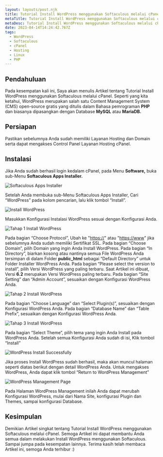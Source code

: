 ```yaml
---
layout: layouts/post.njk
title: Tutorial Install WordPress menggunakan Softaculous melalui cPanel
metaTitle: Tutorial Install WordPress menggunakan Softaculous melalui cPanel
metaDesc: Tutorial Install WordPress menggunakan Softaculous melalui cPanel
date: 2023-04-14T14:24:42.767Z
tags:
  - WordPress
  - Softaculous
  - cPanel
  - Hosting
  - Linux
  - PHP
---
```

## Pendahuluan

Pada kesempatan kali ini, Saya akan menulis Artikel tentang Tutorial Install WordPress menggunakan Softaculous melalui cPanel. Seperti yang kita ketahui, WordPress merupakan salah satu Content Management System (CMS) open-source gratis yang ditulis dalam Bahasa pemrograman **PHP** dan biasanya dipasangkan dengan Database **MySQL** atau **MariaDB.**

## Persiapan

Pastikan sebelumnya Anda sudah memiliki Layanan Hosting dan Domain serta dapat mengakses Control Panel Layanan Hosting cPanel.

## Instalasi

Jika Anda sudah berhasil login kedalam cPanel, pada Menu **Software,** buka sub-Menu **Softaculous Apps Installer.** 

![Softaculous Apps Installer](/images/softaculous-apps-installer.png "Softaculous Apps Installer")

Setelah Anda membuka sub-Menu Softaculous Apps Installer, Cari “WordPress” pada kolom pencarian, lalu klik tombol “Install”.

![Install WordPress](/images/install-wordpress.png "Install WordPress")

Masukkan Konfigurasi Instalasi WordPress sesuai dengan Konfigurasi Anda.

![Tahap 1 Install WordPress](/images/tahap-install-wordpress-1.png "Tahap 1 Install WordPress")

Pada bagian “Choose Protocol”, Ubah ke "<https://>" atau "<https://www>" jika sebelumnya Anda sudah memiliki Sertifikat SSL.
Pada bagian “Choose Domain”, pilih Domain yang ingin Anda Install WordPress.
Pada bagian “In Directory”, biarkan kosong atau nantinya semua File WordPress Anda tersimpan di dalam Folder **public_html** sebagai “Default Directory” untuk Folder Installer WordPress Anda.
Pada bagian “Please select the version to install”, pilih Versi WordPress yang paling terbaru. Saat Artikel ini dibuat, Versi **6.2** merupakan Versi WordPress paling terbaru.
Pada bagian “Site Setting” dan “Admin Account”, sesuaikan dengan Konfigurasi WordPress Anda.

![Tahap 2 Install WordPress](/images/tahap-install-wordpress-2.png "Tahap 2 Install WordPress")

Pada bagian “Choose Language” dan “Select Plugin(s)”, sesuaikan dengan Konfigurasi WordPress Anda.
Pada bagian “Database Name” dan “Table Prefix”, sesuaikan dengan Konfigurasi WordPress Anda.

![Tahap 3 Install WordPress](/images/tahap-install-wordpress-3.png "Tahap 3 Install WordPress")

Pada bagian “Select Theme”, pilih tema yang ingin Anda Install pada WordPress Anda. Setelah semua Konfigurasi Anda sudah di isi, Klik tombol “Install”

![WordPress Install Successfully](/images/wordpress-install-successfully.png "WordPress Install Successfully")

Jika proses Install WordPress sudah berhasil, maka akan muncul halaman seperti diatas berikut dengan detail WordPress Anda. Untuk mengakses WordPress, Anda dapat klik tombol “Return to WordPress Management”

![WordPress Management Page](/images/wordpress-management-page.png "WordPress Management Page")

Pada Halaman WordPress Management inilah Anda dapat merubah Konfigurasi WordPress, mulai dari Nama Site, konfigurasi Plugin dan Themes, sampai konfigurasi Database.

## Kesimpulan

Demikian Artikel singkat tentang Tutorial Install WordPress menggunakan Softaculous melalui cPanel. Semoga Artikel ini dapat membantu Anda semua dalam melakukan Install WordPress menggunakan Softaculous. Sampai jumpa pada kesempatan lainnya. Terima kasih telah membaca Artikel ini, semoga Anda terhibur :)